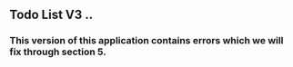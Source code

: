 ## Todo List V3 ..

### This version of this application contains errors which we will fix through section 5.